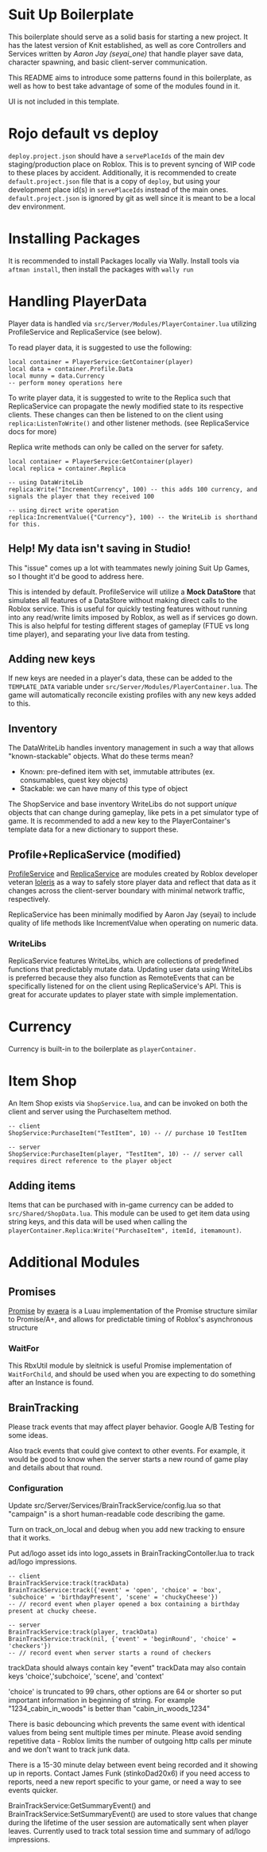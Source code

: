 # Suit Up Boilerplate
This boilerplate should serve as a solid basis for starting a new project. It has the latest version of Knit established, as well as core Controllers and Services written by *Aaron Jay (seyai_one)* that handle player save data, character spawning, and basic client-server communication.

This README aims to introduce some patterns found in this boilerplate, as well as how to best take advantage of some of the modules found in it.

UI is not included in this template.

# Rojo default vs deploy
`deploy.project.json` should have a `servePlaceIds` of the main dev staging/production place on Roblox. This is to prevent syncing of WIP code to these places by accident. Additionally, it is recommended to create `default.project.json` file that is a copy of `deploy`, but using your development place id(s) in `servePlaceIds` instead of the main ones. `default.project.json` is ignored by git as well since it is meant to be a local dev environment.

# Installing Packages
It is recommended to install Packages locally via Wally. Install tools via `aftman install`, then install the packages with `wally run`

# Handling PlayerData
Player data is handled via `src/Server/Modules/PlayerContainer.lua` utilizing ProfileService and ReplicaService (see below).

To read player data, it is suggested to use the following:
```
local container = PlayerService:GetContainer(player)
local data = container.Profile.Data
local munny = data.Currency
-- perform money operations here
```

To write player data, it is suggested to write to the Replica such that ReplicaService can propagate the newly modified state to its respective clients. These changes can then be listened to on the client using `replica:ListenToWrite()` and other listener methods. (see ReplicaService docs for more)

Replica write methods can only be called on the server for safety.

```
local container = PlayerService:GetContainer(player)
local replica = container.Replica

-- using DataWriteLib
replica:Write("IncrementCurrency", 100) -- this adds 100 currency, and signals the player that they received 100

-- using direct write operation
replica:IncrementValue({"Currency"}, 100) -- the WriteLib is shorthand for this.
```
## Help! My data isn't saving in Studio!
This "issue" comes up a lot with teammates newly joining Suit Up Games, so I thought it'd be good to address here.

This is intended by default. ProfileService will utilize a **Mock DataStore** that simulates all features of a DataStore without making direct calls to the Roblox service. This is useful for quickly testing features without running into any read/write limits imposed by Roblox, as well as if services go down. This is also helpful for testing different stages of gameplay (FTUE vs long time player), and separating your live data from testing.

## Adding new keys
If new keys are needed in a player's data, these can be added to the `TEMPLATE_DATA` variable under `src/Server/Modules/PlayerContainer.lua`. The game will automatically reconcile existing profiles with any new keys added to this.

## Inventory
The DataWriteLib handles inventory management in such a way that allows "known-stackable" objects. What do these terms mean?
* Known: pre-defined item with set, immutable attributes (ex. consumables, quest key objects)
* Stackable: we can have many of this type of object

The ShopService and base inventory WriteLibs do not support *unique* objects that can change during gameplay, like pets in a pet simulator type of game. It is recommended to add a new key to the PlayerContainer's template data for a new dictionary to support these.

## Profile+ReplicaService (modified)
[ProfileService](https://madstudioroblox.github.io/ProfileService/) and [ReplicaService](https://madstudioroblox.github.io/ReplicaService/) are modules created by Roblox developer veteran [loleris](https://twitter.com/LM_loleris) as a way to safely store player data and reflect that data as it changes across the client-server boundary with minimal network traffic, respectively.

ReplicaService has been minimally modified by Aaron Jay (seyai) to include quality of life methods like IncrementValue when operating on numeric data.

### WriteLibs
ReplicaService features WriteLibs, which are collections of predefined functions that predictably mutate data. Updating user data using WriteLibs is preferred because they also function as RemoteEvents that can be specifically listened for on the client using ReplicaService's API. This is great for accurate updates to player state with simple implementation.

# Currency
Currency is built-in to the boilerplate as `playerContainer.`

# Item Shop
An Item Shop exists via `ShopService.lua`, and can be invoked on both the client and server using the PurchaseItem method.

```
-- client
ShopService:PurchaseItem("TestItem", 10) -- // purchase 10 TestItem

-- server
ShopService:PurchaseItem(player, "TestItem", 10) -- // server call requires direct reference to the player object
```
## Adding items
Items that can be purchased with in-game currency can be added to `src/Shared/ShopData.lua`. This module can be used to get item data using string keys, and this data will be used when calling the `playerContainer.Replica:Write("PurchaseItem", itemId, itemamount)`.

# Additional Modules

## Promises
[Promise](https://eryn.io/roblox-lua-promise/) by [evaera](https://twitter.com/evaeraevaera) is a Luau implementation of the Promise structure similar to Promise/A+, and allows for predictable timing of Roblox's asynchronous structure

### WaitFor
This RbxUtil module by sleitnick is useful Promise implementation of `WaitForChild`, and should be used when you are expecting to do something after an Instance is found.

## BrainTracking

Please track events that may affect player behavior. Google A/B Testing for some ideas. 

Also track events that could give context to other events. For example, it would be good to know when the server starts a new round of game play and details about that round.

### Configuration
Update src/Server/Services/BrainTrackService/config.lua so that "campaign" is a short human-readable code describing the game. 

Turn on track_on_local and debug when you add new tracking to ensure that it works.

Put ad/logo asset ids into logo_assets in BrainTrackingContoller.lua to track ad/logo impressions.

```
-- client
BrainTrackService:track(trackData) 
BrainTrackService:track({'event' = 'open', 'choice' = 'box', 'subchoice' = 'birthdayPresent', 'scene' = 'chuckyCheese'}) 
-- // record event when player opened a box containing a birthday present at chucky cheese. 

-- server
BrainTrackService:track(player, trackData) 
BrainTrackService:track(nil, {'event' = 'beginRound', 'choice' = 'checkers'}) 
-- // record event when server starts a round of checkers
```

trackData should always contain key "event"
trackData may also contain keys 'choice','subchoice', 'scene', and 'context'

'choice' is truncated to 99 chars, other options are 64 or shorter so put important information in beginning of string. For example "1234_cabin_in_woods" is better than "cabin_in_woods_1234"

There is basic debouncing which prevents the same event with identical values from being sent multiple times per minute. Please avoid sending repetitive data -  Roblox limits the number of outgoing http calls per minute and we don't want to track junk data.

There is a 15-30 minute delay between event being recorded and it showing up in reports. Contact James Funk (stinkoDad20x6) if you need access to reports, need a new report specific to your game, or need a way to see events quicker.

BrainTrackService:GetSummaryEvent() and BrainTrackService:SetSummaryEvent() are used to store 
values that change during the lifetime of the user session are automatically sent when player
leaves. Currently used to track total session time and summary of ad/logo impressions.